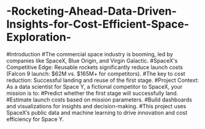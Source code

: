 # -Rocketing-Ahead-Data-Driven-Insights-for-Cost-Efficient-Space-Exploration-
#Introduction
#The commercial space industry is booming, led by companies like SpaceX, Blue Origin, and Virgin Galactic.
#SpaceX's Competitive Edge: Reusable rockets significantly reduce launch costs (Falcon 9 launch: $62M vs. $165M+ for competitors).
#The key to cost reduction: Successful landing and reuse of the first stage.
#Project Context: As a data scientist for Space Y, a fictional competitor to SpaceX, your mission is to:
#Predict whether the first stage will successfully land.
#Estimate launch costs based on mission parameters.
#Build dashboards and visualizations for insights and decision-making.
#This project uses SpaceX’s public data and machine learning to drive innovation and cost efficiency for Space Y.
